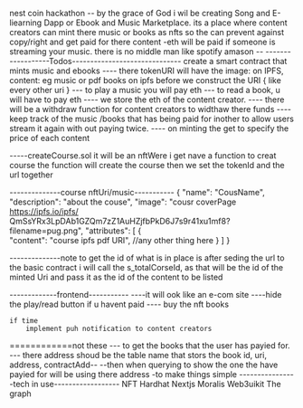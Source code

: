 nest coin hackathon
-- by the grace of God i wil be creating Song and E-liearning Dapp
or Ebook and Music Marketplace.
its a place where content creators can mint there music or books as 
nfts so the can prevent against copy/right and get paid for there content
-eth will be paid if someone is streaming your music. there is no middle man like spotify amason
-- ------------------Todos------------------------------
create a smart contract that mints music and ebooks 
   ---- there tokenURI will have the image: on IPFS, content: eg music or pdf books on ipfs before we construct the URI {
    like every other uri
   }
   --- to play a music you will pay eth
   --- to read a book,  u will have to pay eth
   ---- we store the eth of the content creator.
   ---- there will be a withdraw function for content creators to widthaw there funds
   ---- keep track of the music /books that has being paid for inother to allow users stream it again with out paying twice.
   ---- on minting the get to specify the price of each content

   -----createCourse.sol
   it will be an nftWere i get nave a function to creat course
   the function  will create the course then we set the tokenId and the url together

   --------------course nftUri/music-----------
   {
    "name": "CousName",
    "description": "about the couse",
    "image": "cousr coverPage https://ipfs.io/ipfs/ QmSsYRx3LpDAb1GZQm7zZ1AuHZjfbPkD6J7s9r41xu1mf8?filename=pug.png",
    "attributes": [
        {   
            "content": "course ipfs pdf URI",
            //any other thing here
        }
    ]
}

--------------note
to get the id of what is in place is
after seding the url to the basic contract
i will call the s_totalCorseId, as that will be the id of the minted Uri
and pass it as the id of the content to be listed

-------------frontend-----------
    ----it will ook like an e-com site
    ----hide the play/read button if u havent paid
    ---- buy the nft books




    if time
        implement puh notification to content creators


============not these
--- to get the books that the user has payied for.
--- there address shoud be the table name that stors the book id, uri, address, contractAdd--
--then when querying to show the one the have payied for will be using there address 
-to make things simple
----------------tech in use------------------
        NFT
        Hardhat
        Nextjs
        Moralis
        Web3uikit
        The graph

